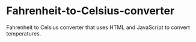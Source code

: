 # Fahrenheit-to-Celsius-converter
Fahrenheit to Celsius converter that uses HTML and JavaScript to convert temperatures.
<br> <br>
